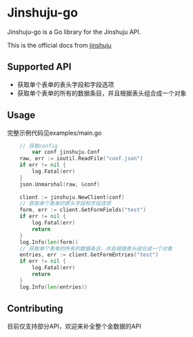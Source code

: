 # Jinshuju-go

Jinshuju-go is a Go library for the Jinshuju API.

This is the official docs from [jinshuju](https://jinshuju.net/help/articles/api-intro)

## Supported API
* 获取单个表单的表头字段和字段选项
* 获取单个表单的所有的数据条目，并且根据表头组合成一个对象

## Usage

完整示例代码见examples/main.go

```go
    // 获取config
        var conf jinshuju.Conf
	raw, err := ioutil.ReadFile("conf.json")
	if err != nil {
		log.Fatal(err)
	}
	json.Unmarshal(raw, &conf)
    
	client := jinshuju.NewClient(conf)
	// 获取单个表单的表头字段和字段选项
	form, err := client.GetFormFields("test")
	if err != nil {
		log.Fatal(err)
		return
	}
	log.Info(len(form))
	// 获取单个表单的所有的数据条目，并且根据表头组合成一个对象
	entries, err := client.GetFormEntries("test")
	if err != nil {
		log.Fatal(err)
		return
	}
	log.Info(len(entries))
```

## Contributing

目前仅支持部分API，欢迎来补全整个金数据的API

